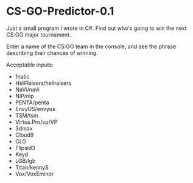 # CS-GO-Predictor-0.1


Just a small program I wrote in C#. Find out who's going to win the next CS:GO major tournament. 

Enter a name of the CS:GO team in the console, and see the phrase describing their chances of winning.

Acceptable inputs:


- fnatic
- HellRaisers/hellraisers
- NaVi/navi
- NiP/nip
- PENTA/penta
- EnvyUS/envyus
- TSM/tsm
- Virtus.Pro/vp/VP
- 3dmax
- Cloud9
- CLG
- Flipsid3
- Keyd
- LGB/lgb
- Titan/kennyS
- Vox/VoxEminor
